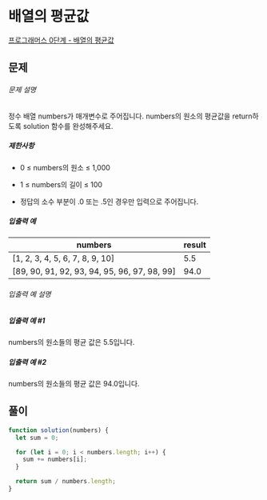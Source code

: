 # 배열의 평균값

[프로그래머스 0단계 - 배열의 평균값](https://school.programmers.co.kr/learn/courses/30/lessons/120817)

## 문제

###### 문제 설명

정수 배열 numbers가 매개변수로 주어집니다. numbers의 원소의 평균값을 return하도록 solution 함수를 완성해주세요.

##### 제한사항

- 0 ≤ numbers의 원소 ≤ 1,000

- 1 ≤ numbers의 길이 ≤ 100

- 정답의 소수 부분이 .0 또는 .5인 경우만 입력으로 주어집니다.

##### 입출력 예

| numbers                                      | result |
| -------------------------------------------- | ------ |
| [1, 2, 3, 4, 5, 6, 7, 8, 9, 10]              | 5.5    |
| [89, 90, 91, 92, 93, 94, 95, 96, 97, 98, 99] | 94.0   |

###### 입출력 예 설명

##### 입출력 예 #1

numbers의 원소들의 평균 값은 5.5입니다.

##### 입출력 예 #2

numbers의 원소들의 평균 값은 94.0입니다.

## 풀이

```javascript
function solution(numbers) {
  let sum = 0;

  for (let i = 0; i < numbers.length; i++) {
    sum += numbers[i];
  }

  return sum / numbers.length;
}
```
